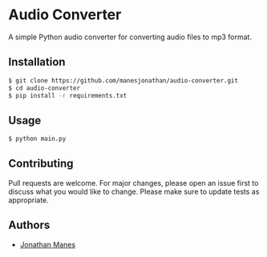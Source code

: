 # Audio Converter
A simple Python audio converter for converting audio files to mp3 format.

## Installation
```bash
$ git clone https://github.com/manesjonathan/audio-converter.git
$ cd audio-converter
$ pip install -r requirements.txt
```

## Usage
```bash
$ python main.py
```

## Contributing
Pull requests are welcome. For major changes, please open an issue first to discuss what you would like to change.
Please make sure to update tests as appropriate.

## Authors
- [Jonathan Manes](https://github.com/manesjonathan)



